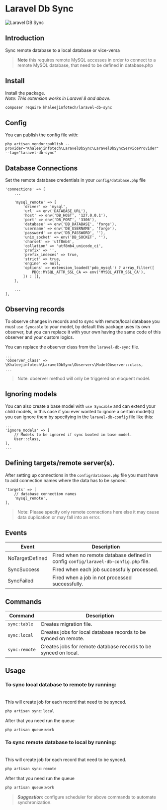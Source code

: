 # Laravel Db Sync

![Laravel DB Sync](https://user-images.githubusercontent.com/14019618/195097554-4c50bff2-26a6-4c06-9a9a-d6639758a0b5.png)

## Introduction

Sync remote database to a local database or vice-versa

> **Note** this requires remote MySQL accesses in order to connect to a remote MySQL database, that need to be defined in database.php

## Install

Install the package. <br/>
*Note: This extension works in Laravel 8 and above.*

```bash
composer require khaleejinfotech/laravel-db-sync
```

## Config

You can publish the config file with:

```
php artisan vendor:publish --provider="Khaleejinfotech\LaravelDbSync\LaravelDbSyncServiceProvider" --tag="laravel-db-sync"
``` 

## Database Connections

Set the remote database credentials in your `config/database.php` file

```
'connections' => [
    ...
    
    'mysql_remote' => [
        'driver' => 'mysql',
        'url' => env('DATABASE_URL'),
        'host' => env('DB_HOST', '127.0.0.1'),
        'port' => env('DB_PORT', '3306'),
        'database' => env('DB_DATABASE', 'forge'),
        'username' => env('DB_USERNAME', 'forge'),
        'password' => env('DB_PASSWORD', ''),
        'unix_socket' => env('DB_SOCKET', ''),
        'charset' => 'utf8mb4',
        'collation' => 'utf8mb4_unicode_ci',
        'prefix' => '',
        'prefix_indexes' => true,
        'strict' => true,
        'engine' => null,
        'options' => extension_loaded('pdo_mysql') ? array_filter([
            PDO::MYSQL_ATTR_SSL_CA => env('MYSQL_ATTR_SSL_CA'),
        ]) : [],
    ],
    
    ...
],
```

## Observing records

To observe changes in records and to sync with remote/local database you must `use Syncable` to your model, by default this package uses its
own observer, but you can replace it with your own having the same code of this observer and your custom logics.

You can replace the observer class from the `laravel-db-sync` file.

```
...
'observer_class' => \Khaleejinfotech\LaravelDbSync\Observers\ModelObserver::class,
...
```

> Note: observer method will only be triggered on eloquent model.

## Ignoring models

You can also create a base model with `use Syncable` and can extend your child models, in this case if you ever wanted to ignore a certain
model(s) you can ignore them by specifying in the `laravel-db-config` file like this:

```
...
'ignore_models' => [
    // Models to be ignored if sync booted in base model.
    User::class,
],
...
```

## Defining targets/remote server(s).

After setting up connections in the `config/database.php` file you must have to add connection names where the data has to be synced.

```
'targets' => [
    // database connection names
    'mysql_remote',
],
```

> Note: Please specify only remote connections here else it may cause data duplication or may fall into an error.

## Events

| Event             | Description |
|-------------------|---|
| NoTargetDefined   | Fired when no remote database defined in config `config/laravel-db-config.php` file.   |
| SyncSuccess       | Fired when each job successfully processed.  |
| SyncFailed        | Fired when a job in not processed successfully.  |

## Commands

| Command             | Description |
|-------------------|---|
| `sync:table`   | Creates migration file. |
| `sync:local`   | Creates jobs for local database records to be synced on remote.  |
| `sync:remote`  | Creates jobs for remote database records to be synced on local.  |

## Usage

### To sync local database to remote by running: <br/><br/>

This will create job for each record that need to be synced.

```bash
php artisan sync:local
```

After that you need run the queue

```bash
php artisan queue:work
```

### To sync remote database to local by running: <br/><br/>

This will create job for each record that need to be synced.

```bash
php artisan sync:remote
```

After that you need run the queue

```bash
php artisan queue:work
```

> ***Suggestion:*** configure scheduler for above commands to automate synchronization.
